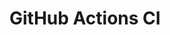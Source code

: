 # GitHub Actions CI
































































































































































